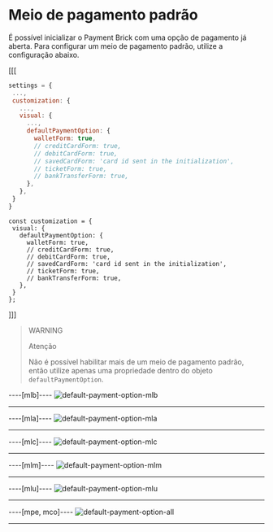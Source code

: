 # Meio de pagamento padrão

É possível inicializar o Payment Brick com uma opção de pagamento já aberta. Para configurar um meio de pagamento padrão, utilize a configuração abaixo.

[[[
```Javascript
settings = {
 ...,
 customization: {
   ...,
   visual: {
     ...,
     defaultPaymentOption: {
       walletForm: true,
       // creditCardForm: true,
       // debitCardForm: true,
       // savedCardForm: 'card id sent in the initialization',
       // ticketForm: true,
       // bankTransferForm: true,
     },
   },
 }
}
```
```react-jsx
const customization = {
 visual: {
   defaultPaymentOption: {
     walletForm: true,
     // creditCardForm: true,
     // debitCardForm: true,
     // savedCardForm: 'card id sent in the initialization',
     // ticketForm: true,
     // bankTransferForm: true,
   },
 }
};
```
]]]

> WARNING
> 
> Atenção
> 
> Não é possível habilitar mais de um meio de pagamento padrão, então utilize apenas uma propriedade dentro do objeto `defaultPaymentOption`.

----[mlb]----
![default-payment-option-mlb](checkout-bricks/default-payment-option-mlb-pt.png)

------------
----[mla]----
![default-payment-option-mla](checkout-bricks/default-payment-option-mla-pt.png)

------------
----[mlc]----
![default-payment-option-mlc](checkout-bricks/default-payment-option-mlc-pt.png)

------------
----[mlm]----
![default-payment-option-mlm](checkout-bricks/default-payment-option-mlm-pt.png)

------------
----[mlu]----
![default-payment-option-mlu](checkout-bricks/default-payment-option-mlu-pt.png)

------------
----[mpe, mco]----
![default-payment-option-all](checkout-bricks/default-payment-option-all-pt.png)

------------